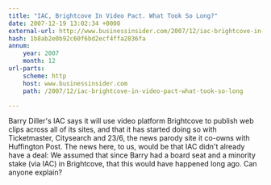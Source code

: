 ```yaml
---
title: "IAC, Brightcove In Video Pact. What Took So Long?"
date: 2007-12-19 13:02:34 +0000
external-url: http://www.businessinsider.com/2007/12/iac-brightcove-in-video-pact-what-took-so-long
hash: 1b8ab2e0b92c60f6bd2ecf4ffa2836fa
annum:
    year: 2007
    month: 12
url-parts:
    scheme: http
    host: www.businessinsider.com
    path: /2007/12/iac-brightcove-in-video-pact-what-took-so-long

---
```


Barry Diller's IAC says it will use video platform Brightcove to publish web clips across all of its sites, and that it has started doing so with Ticketmaster, Citysearch and 23/6, the news parody site it co-owns with Huffington Post. The news here, to us, would be that IAC didn't already have a deal: We assumed that since Barry had a board seat and a minority stake (via IAC) in Brightcove, that this would have happened long ago. Can anyone explain?
